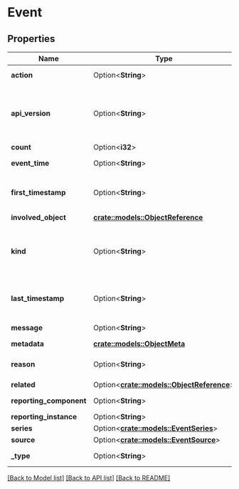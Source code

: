 # Event

## Properties

Name | Type | Description | Notes
------------ | ------------- | ------------- | -------------
**action** | Option<**String**> | What action was taken/failed regarding to the Regarding object. | [optional]
**api_version** | Option<**String**> | APIVersion defines the versioned schema of this representation of an object. Servers should convert recognized schemas to the latest internal value, and may reject unrecognized values. More info: https://git.k8s.io/community/contributors/devel/sig-architecture/api-conventions.md#resources | [optional]
**count** | Option<**i32**> | The number of times this event has occurred. | [optional]
**event_time** | Option<**String**> | MicroTime is version of Time with microsecond level precision. | [optional]
**first_timestamp** | Option<**String**> | Time is a wrapper around time.Time which supports correct marshaling to YAML and JSON.  Wrappers are provided for many of the factory methods that the time package offers. | [optional]
**involved_object** | [**crate::models::ObjectReference**](ObjectReference.md) |  | 
**kind** | Option<**String**> | Kind is a string value representing the REST resource this object represents. Servers may infer this from the endpoint the client submits requests to. Cannot be updated. In CamelCase. More info: https://git.k8s.io/community/contributors/devel/sig-architecture/api-conventions.md#types-kinds | [optional]
**last_timestamp** | Option<**String**> | Time is a wrapper around time.Time which supports correct marshaling to YAML and JSON.  Wrappers are provided for many of the factory methods that the time package offers. | [optional]
**message** | Option<**String**> | A human-readable description of the status of this operation. | [optional]
**metadata** | [**crate::models::ObjectMeta**](ObjectMeta.md) |  | 
**reason** | Option<**String**> | This should be a short, machine understandable string that gives the reason for the transition into the object's current status. | [optional]
**related** | Option<[**crate::models::ObjectReference**](ObjectReference.md)> |  | [optional]
**reporting_component** | Option<**String**> | Name of the controller that emitted this Event, e.g. `kubernetes.io/kubelet`. | [optional]
**reporting_instance** | Option<**String**> | ID of the controller instance, e.g. `kubelet-xyzf`. | [optional]
**series** | Option<[**crate::models::EventSeries**](EventSeries.md)> |  | [optional]
**source** | Option<[**crate::models::EventSource**](EventSource.md)> |  | [optional]
**_type** | Option<**String**> | Type of this event (Normal, Warning), new types could be added in the future | [optional]

[[Back to Model list]](../README.md#documentation-for-models) [[Back to API list]](../README.md#documentation-for-api-endpoints) [[Back to README]](../README.md)


